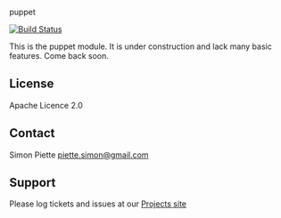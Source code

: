 puppet

[![Build Status](https://travis-ci.org/mcourtois/puppet-puppet.png)](https://travis-ci.org/mcourtois/puppet-puppet)

This is the puppet module. It is under construction and lack many basic features. Come back soon.

License
-------
Apache Licence 2.0

Contact
-------
Simon Piette <piette.simon@gmail.com>

Support
-------

Please log tickets and issues at our [Projects site](https://github.com/spiette/puppet-puppet)
